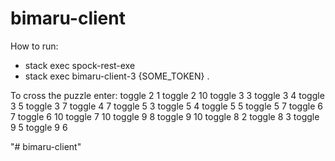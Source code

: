 # bimaru-client
How to run:
- stack exec spock-rest-exe
- stack exec bimaru-client-3 {SOME_TOKEN} .

To cross the puzzle enter:
toggle 2 1
toggle 2 10
toggle 3 3
toggle 3 4
toggle 3 5
toggle 3 7
toggle 4 7
toggle 5 3
toggle 5 4
toggle 5 5
toggle 5 7
toggle 6 7
toggle 6 10
toggle 7 10
toggle 9 8
toggle 9 10
toggle 8 2
toggle 8 3
toggle 9 5
toggle 9 6

"# bimaru-client" 